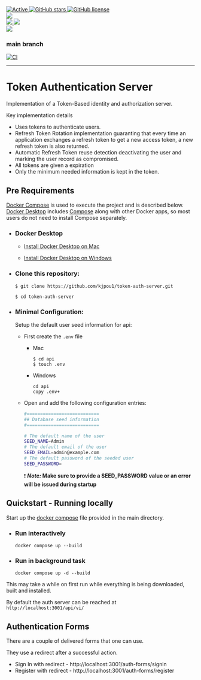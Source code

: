 <div>
  <a href="">
    <img alt="Active" src="https://img.shields.io/badge/status-early%20development-orange?">
  </a>
  <a href="https://github.com/kjpou1/token-auth-server/stargazers">
    <img alt="GitHub stars" src="https://img.shields.io/github/stars/kjpou1/token-auth-server">
  </a>
  <a href="">
    <img alt="GitHub license" src="https://img.shields.io/github/license/kjpou1/token-auth-server" />
  </a>
  </br>
  <a href="https://deno.land">
    <img src="https://img.shields.io/badge/deno-1.18.0-green?logo=deno"/>
  </a>
  </br>
  <a href="https://deno.land/x/redis@v0.25.1">
    <img src="https://img.shields.io/badge/redis-0.25.1-green?logo=redis"/>
  </a>   
  <a href="https://deno.land/x/mongo@v0.29.0">
    <img src="https://img.shields.io/badge/MongoDB-0.29.0-green?logo=mongodb&logoColor=white"/>
  </a>
  </br>
  <a href="https://github.com/vuejs/vue">
    <img src="https://img.shields.io/badge/Vue.js-3-green?&logoColor=4FC08D"/>
  </a>  

</div>

<!-- ### develop branch 
[![CI](https://github.com/kjpou1/token-auth-server/workflows/CI/badge.svg?branch=develop&event=push)](https://github.com/kjpou1/token-auth-server/actions/workflows/ci.yml) -->

### main branch 
[![CI](https://github.com/kjpou1/token-auth-server/workflows/CI/badge.svg?branch=main&event=push)](https://github.com/kjpou1/token-auth-server/actions/workflows/ci.yml)

---

# Token Authentication Server

Implementation of a Token-Based identity and authorization server.

Key implementation details
- Uses tokens to authenticate users.
- Refresh Token Rotation implementation guaranting that every time an application exchanges a refresh token to get a new access token, a new refresh token is also returned.
- Automatic Refresh Token reuse detection deactivating the user and marking the user record as compromised.
- All tokens are given a expiration
- Only the minimum needed information is kept in the token.

## Pre Requirements

[Docker Compose](https://docs.docker.com/compose/install/) is used to execute the project and is described below.  [Docker Desktop](https://docs.docker.com/desktop/) includes [Compose](https://docs.docker.com/compose/install/) along with other Docker apps, so most users do not need to install Compose separately. 

- ### Docker Desktop

  - [Install Docker Desktop on Mac](https://docs.docker.com/desktop/mac/install/)

  - [Install Docker Desktop on Windows](https://docs.docker.com/desktop/windows/install/)

- ### Clone this repository:

  ```
  $ git clone https://github.com/kjpou1/token-auth-server.git

  $ cd token-auth-server
  ```

- ### Minimal Configuration:
  Setup the default user seed information for api:

  - First create the `.env` file

    - Mac 
      ```
      $ cd api
      $ touch .env
      ```

    - Windows
      ```
      cd api
      copy .env+
      ```
  - Open and add the following configuration entries:

    ``` bash
    #===========================
    ## Database seed information
    #===========================

    # The default name of the user
    SEED_NAME=Admin
    # The default email of the user
    SEED_EMAIL=admin@example.com
    # The default password of the seeded user
    SEED_PASSWORD=
    ```
    :exclamation: <b><i>Note:</i> Make sure to provide a SEED_PASSWORD value or an error will be issued during startup</b> 




## Quickstart - Running locally

Start up the [docker compose](https://docs.docker.com/compose/install/) file provided in the main directory.

- ### Run interactively
  ```
  docker compose up --build
  ```

- ### Run in background task
  ```
  docker compose up -d --build
  ```

This may take a while on first run while everything is being downloaded, built and installed.

By default the auth server can be reached at `http://localhost:3001/api/vi/`

## Authentication Forms

There are a couple of delivered forms that one can use.

They use a redirect after a successful action.

- Sign In with redirect - http://localhost:3001/auth-forms/signin
- Register with redirect - http://localhost:3001/auth-forms/register
